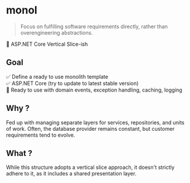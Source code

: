 # monol
> Focus on fulfilling software requirements directly, rather than overengineering abstractions.

🐠 ASP.NET Core Vertical Slice-ish

## Goal
✅ Define a ready to use monolith template\
✅ ASP.NET Core (try to update to latest stable version)\
🚧 Ready to use with domain events, exception handling, caching, logging

## Why ?
Fed up with managing separate layers for services, repositories, and units of work. Often, the database provider remains constant, but customer requirements tend to evolve.

## What ?
While this structure adopts a vertical slice approach, it doesn't strictly adhere to it, as it includes a shared presentation layer.
